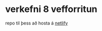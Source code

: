 # verkefni 8 vefforritun
 repo til þess að hosta á [netlify](https://competent-bhabha-2c92d5.netlify.app/)
